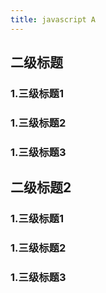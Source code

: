 ```yaml
---
title: javascript A
---
```


## 二级标题
### 1.三级标题1
### 1.三级标题2
### 1.三级标题3

## 二级标题2

### 1.三级标题1
### 1.三级标题2
### 1.三级标题3